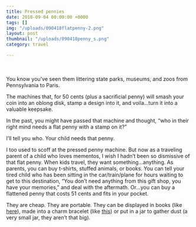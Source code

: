 ```yaml
---
title: Pressed pennies
date: 2018-09-04 00:00:00 +0000
tags: []
img: "/uploads/090418flatpenny-2.png"
layout: post
thumbnail: "/uploads/090418penny_s.png"
category: travel

---
```

<br><br>
You know you’ve seen them littering state parks, museums, and zoos from Pennsylvania to Paris.

The machines that, for 50 cents (plus a sacrificial penny) will smash your coin into an oblong disk, stamp a design into it, and voila…turn it into a valuable keepsake. 

In the past, you might have passed that machine and thought, “who in their right mind needs a flat penny with a stamp on it?”

I’ll tell you who. Your child needs that penny.

I too used to scoff at the pressed penny machine. But now as a traveling parent of a child who loves mementos, I wish I hadn’t been so dismissive of that flat penny. When kids travel, they want something…anything. As parents, you can buy t-shirts, stuffed animals, or books. You can tell your tired child who has been sitting in the car/train/plane for hours waiting to get to this destination, “You don’t need anything from this gift shop, you have your memories,” and deal with the aftermath. Or…you can buy a flattened penny that costs 51 cents and fits in your pocket.

They are cheap. They are portable. They can be displayed in books (like [here](https://www.amazon.com/Penny-Passport/dp/B00XHH0UG2/ref=sr_1_3?ie=UTF8&qid=1500009102&sr=8-3&keywords=pressed+pennies "penny book")), made into a charm bracelet (like [this](http://whatido.com/posts/souvenir-pressed-penny-bracelet "pressed penny charm bracelet")) or put in a jar to gather dust (a very small jar, they aren’t that big).